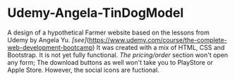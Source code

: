 # Udemy-Angela-TinDogModel
A design of a hypothetical Farmer website based on the lessons from Udemy by Angela Yu.
*[see]*(https://www.udemy.com/course/the-complete-web-development-bootcamp)
It was created with a mix of HTML, CSS and Bootstrap. It is not yet fully functional. _The pricing/order_ section won't open any form;
The download buttons as well won't take you to PlayStore or Apple Store.
However, the social icons are fuctional.
